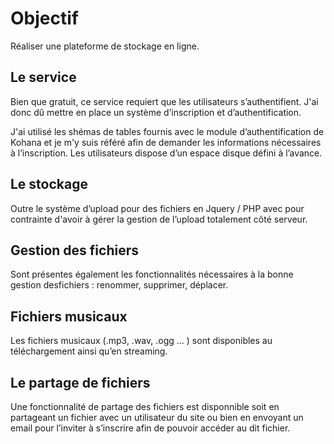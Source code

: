 # Objectif

Réaliser une plateforme de stockage en ligne.
 
## Le service

Bien que gratuit, ce service requiert que les utilisateurs s’authentifient.
J'ai donc dû mettre en place un système d’inscription et d’authentification.

J'ai utilisé les shémas de tables fournis avec le module d’authentification de
Kohana et je m'y suis référé afin de demander les informations nécessaires à l’inscription.
Les utilisateurs dispose d’un espace disque défini à l’avance.


## Le stockage

Outre le système d’upload pour des fichiers en Jquery / PHP avec pour contrainte d'avoir à gérer la gestion de l’upload totalement côté serveur.


## Gestion des fichiers

Sont présentes également les fonctionnalités nécessaires à la bonne gestion 
desfichiers : renommer, supprimer, déplacer.


## Fichiers musicaux

Les fichiers musicaux (.mp3, .wav, .ogg ... ) sont disponibles au téléchargement ainsi
qu’en streaming.

## Le partage de fichiers

Une fonctionnalité de partage des fichiers est disponnible soit en partageant un fichier avec un utilisateur du
site ou bien en envoyant un email pour l’inviter à s’inscrire afin de pouvoir accéder au dit fichier.

